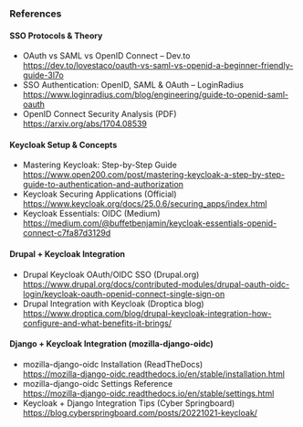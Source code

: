 ### References

#### SSO Protocols & Theory
- OAuth vs SAML vs OpenID Connect – Dev.to  
  https://dev.to/lovestaco/oauth-vs-saml-vs-openid-a-beginner-friendly-guide-3l7o
- SSO Authentication: OpenID, SAML & OAuth – LoginRadius  
  https://www.loginradius.com/blog/engineering/guide-to-openid-saml-oauth
- OpenID Connect Security Analysis (PDF)  
  https://arxiv.org/abs/1704.08539

#### Keycloak Setup & Concepts
- Mastering Keycloak: Step-by-Step Guide  
  https://www.open200.com/post/mastering-keycloak-a-step-by-step-guide-to-authentication-and-authorization
- Keycloak Securing Applications (Official)  
  https://www.keycloak.org/docs/25.0.6/securing_apps/index.html
- Keycloak Essentials: OIDC (Medium)  
  https://medium.com/@buffetbenjamin/keycloak-essentials-openid-connect-c7fa87d3129d

#### Drupal + Keycloak Integration
- Drupal Keycloak OAuth/OIDC SSO (Drupal.org)  
  https://www.drupal.org/docs/contributed-modules/drupal-oauth-oidc-login/keycloak-oauth-openid-connect-single-sign-on
- Drupal Integration with Keycloak (Droptica blog)  
  https://www.droptica.com/blog/drupal-keycloak-integration-how-configure-and-what-benefits-it-brings/

#### Django + Keycloak Integration (mozilla-django-oidc)
- mozilla-django-oidc Installation (ReadTheDocs)  
  https://mozilla-django-oidc.readthedocs.io/en/stable/installation.html
- mozilla-django-oidc Settings Reference  
  https://mozilla-django-oidc.readthedocs.io/en/stable/settings.html
- Keycloak + Django Integration Tips (Cyber Springboard)  
  https://blog.cyberspringboard.com/posts/20221021-keycloak/
